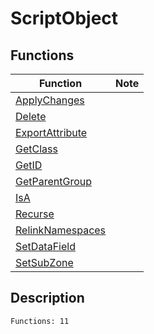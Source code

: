 # ScriptObject
## Functions
| Function | Note |
|----------|------|
|[ApplyChanges](ApplyChanges.md)| |
|[Delete](Delete.md)| |
|[ExportAttribute](ExportAttribute.md)| |
|[GetClass](GetClass.md)| |
|[GetID](GetID.md)| |
|[GetParentGroup](GetParentGroup.md)| |
|[IsA](IsA.md)| |
|[Recurse](Recurse.md)| |
|[RelinkNamespaces](RelinkNamespaces.md)| |
|[SetDataField](SetDataField.md)| |
|[SetSubZone](SetSubZone.md)| |
## Description
```
Functions: 11
```